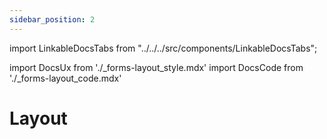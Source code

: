 ```yaml
---
sidebar_position: 2
---
```


import LinkableDocsTabs from "../../../src/components/LinkableDocsTabs";

import DocsUx from './\_forms-layout_style.mdx'
import DocsCode from './\_forms-layout_code.mdx'

# Layout

<LinkableDocsTabs>
  <DocsUx />
  <DocsCode />
</LinkableDocsTabs>
